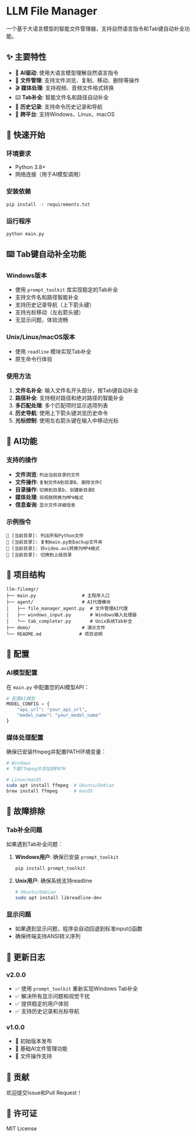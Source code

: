 # LLM File Manager

一个基于大语言模型的智能文件管理器，支持自然语言指令和Tab键自动补全功能。

## ✨ 主要特性

- 🤖 **AI驱动**: 使用大语言模型理解自然语言指令
- 📁 **文件管理**: 支持文件浏览、复制、移动、删除等操作
- 🎬 **媒体处理**: 支持视频、音频文件格式转换
- ⌨️ **Tab补全**: 智能文件名和路径自动补全
- 📝 **历史记录**: 支持命令历史记录和导航
- 🔄 **跨平台**: 支持Windows、Linux、macOS

## 🚀 快速开始

### 环境要求

- Python 3.8+
- 网络连接（用于AI模型调用）

### 安装依赖

```bash
pip install -r requirements.txt
```

### 运行程序

```bash
python main.py
```

## ⌨️ Tab键自动补全功能

### Windows版本
- 使用 `prompt_toolkit` 库实现稳定的Tab补全
- 支持文件名和路径智能补全
- 支持历史记录导航（上下箭头键）
- 支持光标移动（左右箭头键）
- 无显示问题，体验流畅

### Unix/Linux/macOS版本
- 使用 `readline` 模块实现Tab补全
- 原生命令行体验

### 使用方法

1. **文件名补全**: 输入文件名开头部分，按Tab键自动补全
2. **路径补全**: 支持相对路径和绝对路径的智能补全
3. **多匹配处理**: 多个匹配项时显示选项列表
4. **历史导航**: 使用上下箭头键浏览历史命令
5. **光标控制**: 使用左右箭头键在输入中移动光标

## 🤖 AI功能

### 支持的操作

- **文件浏览**: `列出当前目录的文件`
- **文件操作**: `复制文件A到目录B`、`删除文件C`
- **目录操作**: `切换到目录D`、`创建新目录E`
- **媒体处理**: `将视频转换为MP4格式`
- **信息查询**: `显示文件详细信息`

### 示例指令

```
👤 [当前目录]: 列出所有Python文件
👤 [当前目录]: 复制main.py到backup文件夹
👤 [当前目录]: 将video.avi转换为MP4格式
👤 [当前目录]: 切换到上级目录
```

## 📁 项目结构

```
llm-filemgr/
├── main.py                 # 主程序入口
├── agent/                  # AI代理模块
│   ├── file_manager_agent.py  # 文件管理AI代理
│   ├── windows_input.py       # Windows输入处理器
│   └── tab_completer.py       # Unix系统Tab补全
├── demo/                   # 演示文件
└── README.md              # 项目说明
```

## 🔧 配置

### AI模型配置

在 `main.py` 中配置您的AI模型API：

```python
# 配置AI模型
MODEL_CONFIG = {
    "api_url": "your_api_url",
    "model_name": "your_model_name"
}
```

### 媒体处理配置

确保已安装ffmpeg并配置PATH环境变量：

```bash
# Windows
# 下载ffmpeg并添加到PATH

# Linux/macOS
sudo apt install ffmpeg  # Ubuntu/Debian
brew install ffmpeg      # macOS
```

## 🐛 故障排除

### Tab补全问题

如果遇到Tab补全问题：

1. **Windows用户**: 确保已安装 `prompt_toolkit`
   ```bash
   pip install prompt_toolkit
   ```

2. **Unix用户**: 确保系统支持readline
   ```bash
   # Ubuntu/Debian
   sudo apt install libreadline-dev
   ```

### 显示问题

- 如果遇到显示问题，程序会自动回退到标准input()函数
- 确保终端支持ANSI转义序列

## 📝 更新日志

### v2.0.0
- ✅ 使用 `prompt_toolkit` 重新实现Windows Tab补全
- ✅ 解决所有显示问题和视觉干扰
- ✅ 提供稳定的用户体验
- ✅ 支持历史记录和光标导航

### v1.0.0
- 🎉 初始版本发布
- 🤖 基础AI文件管理功能
- 📁 文件操作支持

## 🤝 贡献

欢迎提交Issue和Pull Request！

## 📄 许可证

MIT License